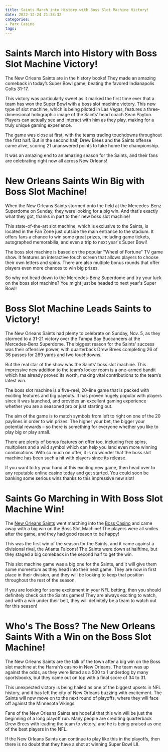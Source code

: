```yaml
---
title: Saints March into History with Boss Slot Machine Victory!
date: 2022-12-24 21:38:32
categories:
- Parx Casino
tags:
---
```



#  Saints March into History with Boss Slot Machine Victory!

The New Orleans Saints are in the history books! They made an amazing comeback in today’s Super Bowl game, beating the favored Indianapolis Colts 31-17.

This victory was particularly sweet as it marked the first time ever that a team has won the Super Bowl with a boss slot machine victory. This new type of slot machine, which is being piloted in Las Vegas, features a three-dimensional holographic image of the Saints’ head coach Sean Payton. Players can actually see and interact with him as they play, making for a truly unique gaming experience.

The game was close at first, with the teams trading touchdowns throughout the first half. But in the second half, Drew Brees and the Saints offense came alive, scoring 21 unanswered points to take home the championship.

It was an amazing end to an amazing season for the Saints, and their fans are celebrating right now all across New Orleans!

#  New Orleans Saints Win Big with Boss Slot Machine!

When the New Orleans Saints stormed onto the field at the Mercedes-Benz Superdome on Sunday, they were looking for a big win. And that's exactly what they got, thanks in part to their new boss slot machine!

This state-of-the-art slot machine, which is exclusive to the Saints, is located in the Fan Zone just outside the main entrance to the stadium. It offers fans a chance to win some great prizes, including game tickets, autographed memorabilia, and even a trip to next year's Super Bowl!

The boss slot machine is based on the popular "Wheel of Fortune" TV game show. It features an interactive touch screen that allows players to choose their own letters and spins. There are also multiple bonus rounds that offer players even more chances to win big prizes.

So why not head down to the Mercedes-Benz Superdome and try your luck on the boss slot machine? You might just be headed to next year's Super Bowl!

#  Boss Slot Machine Leads Saints to Victory!

The New Orleans Saints had plenty to celebrate on Sunday, Nov. 5, as they stormed to a 31-21 victory over the Tampa Bay Buccaneers at the Mercedes-Benz Superdome. The biggest reason for the Saints’ success was their offensive power, with quarterback Drew Brees completing 26 of 36 passes for 269 yards and two touchdowns.

But the real star of the show was the Saints’ boss slot machine. This impressive new addition to the team’s locker room is a one-armed bandit which has already proved its worth, making vital contributions to the team’s latest win.

The boss slot machine is a five-reel, 20-line game that is packed with exciting features and big payouts. It has proven hugely popular with players since it was launched, and provides an excellent gaming experience whether you are a seasoned pro or just starting out.

The aim of the game is to match symbols from left to right on one of the 20 paylines in order to win prizes. The higher your bet, the bigger your potential rewards – so there is something for everyone whether you like to play big or play small.

There are plenty of bonus features on offer too, including free spins, multipliers and a wild symbol which can help you land even more winning combinations. With so much on offer, it is no wonder that the boss slot machine has been such a hit with players since its release.

If you want to try your hand at this exciting new game, then head over to any reputable online casino today and get started. You could soon be banking some serious wins thanks to this impressive new slot!

#  Saints Go Marching in With Boss Slot Machine Win!

The <a href="http://www.saintgamblingsites.com/">New Orleans Saints</a> went marching into the <a href="http://www.bosscasinosite.com/">Boss Casino</a> and came away with a big win on the Boss Slot Machine! The players were all smiles after the game, and they had good reason to be happy!

This was the first win of the season for the Saints, and it came against a divisional rival, the Atlanta Falcons! The Saints were down at halftime, but they staged a big comeback in the second half to get the win.

This slot machine game was a big one for the Saints, and it will give them some momentum as they head into their next game. They are now in first place in their division, and they will be looking to keep that position throughout the rest of the season.

If you are looking for some excitement in your NFL betting, then you should definitely check out the Saints games! They are always exciting to watch, and with a win under their belt, they will definitely be a team to watch out for this season!

#  Who's The Boss? The New Orleans Saints With a Win on the Boss Slot Machine!

The New Orleans Saints are the talk of the town after a big win on the Boss slot machine at the Harrah’s casino in New Orleans. The team was up against the odds, as they were listed as a 500 to 1 underdog by many sportsbooks, but they came out on top with a final score of 34 to 31.

This unexpected victory is being hailed as one of the biggest upsets in NFL history, and it has left the city of New Orleans buzzing with excitement. The Saints will now move on to the next round of playoffs, where they will face off against the Minnesota Vikings.

Fans of the New Orleans Saints are hopeful that this win will be just the beginning of a long playoff run. Many people are crediting quarterback Drew Brees with leading the team to victory, and he is being praised as one of the best players in the NFL.

If the New Orleans Saints can continue to play like this in the playoffs, then there is no doubt that they have a shot at winning Super Bowl LII.